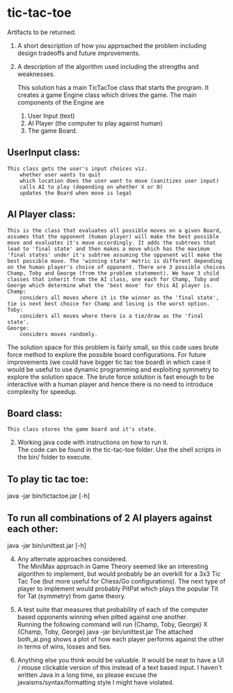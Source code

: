 tic-tac-toe
===========
Artifacts to be returned:     
 
1. A short description of how you approached the problem including design tradeoffs and future improvements.  
3. A description of the algorithm used including the strengths and weaknesses.

    This solution has a main TicTacToe class that starts the program. It creates a game Engine class which drives the game. The main components of the Engine are 
    1. User Input (text)
    2. AI Player (the computer to play against human) 
    3. The game Board.

UserInput class:
----------------
    This class gets the user's input choices viz. 
        whether user wants to quit
        which location does the user want to move (sanitizes user input)
        calls AI to play (depending on whether X or O)
        updates the Board when move is legal

AI Player class:
----------------
    This is the class that evaluates all possible moves on a given Board, assumes that the opponent (human player) will make the best possible move and evaluates it's move accordingly. It adds the subtrees that lead to 'final state' and then makes a move which has the maximum 'final states' under it's subtree assuming the opponent will make the best possible move. The 'winning state' metric is different depending on the human player's choice of opponent. There are 3 possible choices Champ, Toby and George (from the problem statement). We have 3 child classes that inherit from the AI class, one each for Champ, Toby and George which determine what the 'best move' for this AI player is.
    Champ:
        considers all moves where it is the winner as the 'final state', tie is next best choice for Champ and losing is the worst option.
    Toby:
        considers all moves where there is a tie/draw as the 'final state'.
    George:
        considers moves randomly. 

The solution space for this problem is fairly small, so this code uses brute force method to explore the possible board configurations.
For future improvements (we could have bigger tic tac toe board) in which case it would be useful to use dynamic programming and exploiting symmetry to explore the solution space. The brute force solution is fast enough to be interactive with a human player and hence there is no need to introduce complexity for speedup.

Board class:
--------------
    This class stores the game board and it's state.  



2. Working java code with instructions on how to run it.            
The code can be found in the tic-tac-toe folder.  Use the shell scripts in the bin/ folder to execute. 

To play tic tac toe:
--------------------
java -jar bin/tictactoe.jar [-h] 

To run all combinations of 2 AI players against each other:
-----------------------------------------
java -jar bin/unittest.jar [-h]



4. Any alternate approaches considered.      
The MiniMax approach in Game Theory seemed like an interesting algorithm to implement, but would probably be an overkill for a 3x3 Tic Tac Toe (but more useful for Chess/Go configurations).
The next type of player to implement would probably PitPat which plays the popular Tit for Tat (symmetry) from game theory.



5. A test suite that measures that probability of each of the computer based opponents winning when pitted against one another.                        
Running the following command will run {Champ, Toby, George} X {Champ, Toby, George}
java -jar bin/unittest.jar
The attached both_ai.png shows a plot of how each player performs against the other in terms of wins, losses and ties.


6. Anything else you think would be valuable. 
It would be neat to have a UI / mouse clickable version of this instead of a text based input.  I haven't written Java in a long time, so please excuse the javaisms/syntax/formatting style I might have violated.

